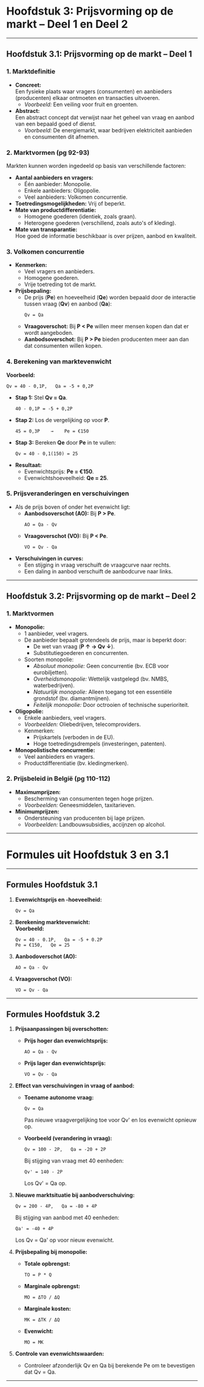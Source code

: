 # Hoofdstuk 3: Prijsvorming op de markt – Deel 1 en Deel 2

---

## **Hoofdstuk 3.1: Prijsvorming op de markt – Deel 1**

### 1. Marktdefinitie  
- **Concreet:**  
  Een fysieke plaats waar vragers (consumenten) en aanbieders (producenten) elkaar ontmoeten en transacties uitvoeren.  
  - *Voorbeeld:* Een veiling voor fruit en groenten.  
- **Abstract:**  
  Een abstract concept dat verwijst naar het geheel van vraag en aanbod van een bepaald goed of dienst.  
  - *Voorbeeld:* De energiemarkt, waar bedrijven elektriciteit aanbieden en consumenten dit afnemen.

### 2. Marktvormen (pg 92-93)  
Markten kunnen worden ingedeeld op basis van verschillende factoren:  
- **Aantal aanbieders en vragers:**  
  - Één aanbieder: Monopolie.  
  - Enkele aanbieders: Oligopolie.  
  - Veel aanbieders: Volkomen concurrentie.  
- **Toetredingsmogelijkheden:** Vrij of beperkt.  
- **Mate van productdifferentiatie:**  
  - Homogene goederen (identiek, zoals graan).  
  - Heterogene goederen (verschillend, zoals auto's of kleding).  
- **Mate van transparantie:**  
  Hoe goed de informatie beschikbaar is over prijzen, aanbod en kwaliteit.

### 3. Volkomen concurrentie  
- **Kenmerken:**  
  - Veel vragers en aanbieders.  
  - Homogene goederen.  
  - Vrije toetreding tot de markt.  
- **Prijsbepaling:**  
  - De prijs (**Pe**) en hoeveelheid (**Qe**) worden bepaald door de interactie tussen vraag (**Qv**) en aanbod (**Qa**):  
    ```
    Qv = Qa
    ```  
  - **Vraagoverschot:** Bij **P < Pe** willen meer mensen kopen dan dat er wordt aangeboden.  
  - **Aanbodsoverschot:** Bij **P > Pe** bieden producenten meer aan dan dat consumenten willen kopen.

### 4. Berekening van marktevenwicht  
**Voorbeeld:**  
```
Qv = 40 - 0,1P,   Qa = -5 + 0,2P
```
- **Stap 1:** Stel **Qv = Qa**.  
  ```
  40 - 0,1P = -5 + 0,2P
  ```  
- **Stap 2:** Los de vergelijking op voor **P**.  
  ```
  45 = 0,3P    →    Pe = €150
  ```  
- **Stap 3:** Bereken **Qe** door **Pe** in te vullen:  
  ```
  Qv = 40 - 0,1(150) = 25
  ```  
- **Resultaat:**  
  - Evenwichtsprijs: **Pe = €150**.  
  - Evenwichtshoeveelheid: **Qe = 25**.

### 5. Prijsveranderingen en verschuivingen  
- Als de prijs boven of onder het evenwicht ligt:  
  - **Aanbodsoverschot (AO):** Bij **P > Pe**.  
    ```
    AO = Qa - Qv
    ```  
  - **Vraagoverschot (VO):** Bij **P < Pe**.  
    ```
    VO = Qv - Qa
    ```  
- **Verschuivingen in curves:**  
  - Een stijging in vraag verschuift de vraagcurve naar rechts.  
  - Een daling in aanbod verschuift de aanbodcurve naar links.

---

## **Hoofdstuk 3.2: Prijsvorming op de markt – Deel 2**

### 1. Marktvormen  
- **Monopolie:**  
  - 1 aanbieder, veel vragers.  
  - De aanbieder bepaalt grotendeels de prijs, maar is beperkt door:  
    - De wet van vraag (**P ↑ → Qv ↓**).  
    - Substitutiegoederen en concurrenten.  
  - Soorten monopolie:  
    - *Absoluut monopolie:* Geen concurrentie (bv. ECB voor eurobiljetten).  
    - *Overheidsmonopolie:* Wettelijk vastgelegd (bv. NMBS, waterbedrijven).  
    - *Natuurlijk monopolie:* Alleen toegang tot een essentiële grondstof (bv. diamantmijnen).  
    - *Feitelijk monopolie:* Door octrooien of technische superioriteit.  
- **Oligopolie:**  
  - Enkele aanbieders, veel vragers.  
  - *Voorbeelden:* Oliebedrijven, telecomproviders.  
  - Kenmerken:  
    - Prijskartels (verboden in de EU).  
    - Hoge toetredingsdrempels (investeringen, patenten).  
- **Monopolistische concurrentie:**  
  - Veel aanbieders en vragers.  
  - Productdifferentiatie (bv. kledingmerken).  

### 2. Prijsbeleid in België (pg 110-112)  
- **Maximumprijzen:**  
  - Bescherming van consumenten tegen hoge prijzen.  
  - *Voorbeelden:* Geneesmiddelen, taxitarieven.  
- **Minimumprijzen:**  
  - Ondersteuning van producenten bij lage prijzen.  
  - *Voorbeelden:* Landbouwsubsidies, accijnzen op alcohol.

---

# Formules uit Hoofdstuk 3 en 3.1

---

## **Formules Hoofdstuk 3.1**

1. **Evenwichtsprijs en -hoeveelheid:**  
   ```
   Qv = Qa
   ```

2. **Berekening marktevenwicht:**  
   **Voorbeeld:**  
   ```
   Qv = 40 - 0.1P,   Qa = -5 + 0.2P
   Pe = €150,   Qe = 25
   ```

3. **Aanbodoverschot (AO):**  
   ```
   AO = Qa - Qv
   ```

4. **Vraagoverschot (VO):**  
   ```
   VO = Qv - Qa
   ```

---

## **Formules Hoofdstuk 3.2**

1. **Prijsaanpassingen bij overschotten:**  
   - **Prijs hoger dan evenwichtsprijs:**  
     ```
     AO = Qa - Qv
     ```
   - **Prijs lager dan evenwichtsprijs:**  
     ```
     VO = Qv - Qa
     ```

2. **Effect van verschuivingen in vraag of aanbod:**  
   - **Toename autonome vraag:**  
     ```
     Qv = Qa
     ```  
     Pas nieuwe vraagvergelijking toe voor Qv' en los evenwicht opnieuw op.  

   - **Voorbeeld (verandering in vraag):**  
     ```
     Qv = 100 - 2P,   Qa = -20 + 2P
     ```  
     Bij stijging van vraag met 40 eenheden:  
     ```
     Qv' = 140 - 2P
     ```  
     Los Qv' = Qa op.

3. **Nieuwe marktsituatie bij aanbodverschuiving:**  
   ```
   Qv = 200 - 4P,   Qa = -80 + 4P
   ```  
   Bij stijging van aanbod met 40 eenheden:  
   ```
   Qa' = -40 + 4P
   ```  
   Los Qv = Qa' op voor nieuw evenwicht.

4. **Prijsbepaling bij monopolie:**  
   - **Totale opbrengst:**  
     ```
     TO = P * Q
     ```
   - **Marginale opbrengst:**  
     ```
     MO = ΔTO / ΔQ
     ```
   - **Marginale kosten:**  
     ```
     MK = ΔTK / ΔQ
     ```
   - **Evenwicht:**  
     ```
     MO = MK
     ```

5. **Controle van evenwichtswaarden:**  
   - Controleer afzonderlijk Qv en Qa bij berekende Pe om te bevestigen dat Qv = Qa.

---
